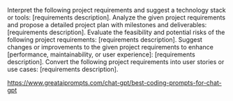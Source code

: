 Interpret the following project requirements and suggest a technology stack or tools: [requirements description].
Analyze the given project requirements and propose a detailed project plan with milestones and deliverables: [requirements description].
Evaluate the feasibility and potential risks of the following project requirements: [requirements description].
Suggest changes or improvements to the given project requirements to enhance [performance, maintainability, or user experience]: [requirements description].
Convert the following project requirements into user stories or use cases: [requirements description].

https://www.greataiprompts.com/chat-gpt/best-coding-prompts-for-chat-gpt
